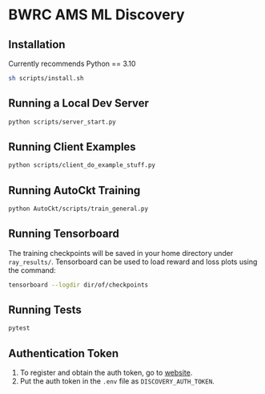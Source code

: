 # BWRC AMS ML Discovery

## Installation

Currently recommends Python == 3.10

```sh
sh scripts/install.sh
```

## Running a Local Dev Server

```sh
python scripts/server_start.py
```

## Running Client Examples

```sh
python scripts/client_do_example_stuff.py
```

## Running AutoCkt Training

```sh
python AutoCkt/scripts/train_general.py
```

## Running Tensorboard

The training checkpoints will be saved in your home directory under `ray_results/`.
Tensorboard can be used to load reward and loss plots using the command:

```sh
tensorboard --logdir dir/of/checkpoints
```

## Running Tests

```sh
pytest
```

## Authentication Token

1. To register and obtain the auth token, go to [website](https://bwrc-ams-ml-discovery-firebase-save.vercel.app/enter).
2. Put the auth token in the `.env` file as `DISCOVERY_AUTH_TOKEN`.
